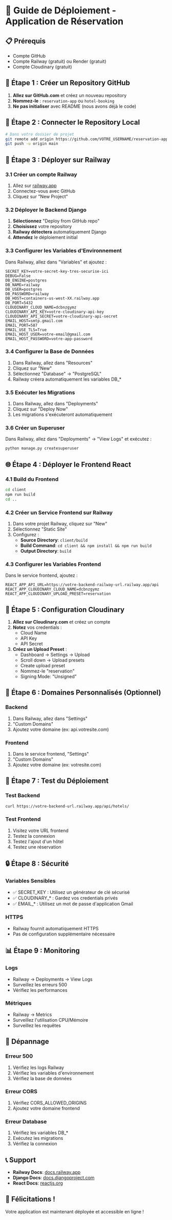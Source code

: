 # 🚀 Guide de Déploiement - Application de Réservation

## 📋 Prérequis

- Compte GitHub
- Compte Railway (gratuit) ou Render (gratuit)
- Compte Cloudinary (gratuit)

## 🔧 Étape 1 : Créer un Repository GitHub

1. **Allez sur GitHub.com** et créez un nouveau repository
2. **Nommez-le** : `reservation-app` ou `hotel-booking`
3. **Ne pas initialiser** avec README (nous avons déjà le code)

## 🔗 Étape 2 : Connecter le Repository Local

```bash
# Dans votre dossier de projet
git remote add origin https://github.com/VOTRE_USERNAME/reservation-app.git
git push -u origin main
```

## 🚂 Étape 3 : Déployer sur Railway

### 3.1 Créer un compte Railway
1. Allez sur [railway.app](https://railway.app)
2. Connectez-vous avec GitHub
3. Cliquez sur "New Project"

### 3.2 Déployer le Backend Django
1. **Sélectionnez** "Deploy from GitHub repo"
2. **Choisissez** votre repository
3. **Railway détectera** automatiquement Django
4. **Attendez** le déploiement initial

### 3.3 Configurer les Variables d'Environnement
Dans Railway, allez dans "Variables" et ajoutez :

```env
SECRET_KEY=votre-secret-key-tres-securise-ici
DEBUG=False
DB_ENGINE=postgres
DB_NAME=railway
DB_USER=postgres
DB_PASSWORD=railway
DB_HOST=containers-us-west-XX.railway.app
DB_PORT=5432
CLOUDINARY_CLOUD_NAME=dcbnzgymz
CLOUDINARY_API_KEY=votre-cloudinary-api-key
CLOUDINARY_API_SECRET=votre-cloudinary-api-secret
EMAIL_HOST=smtp.gmail.com
EMAIL_PORT=587
EMAIL_USE_TLS=True
EMAIL_HOST_USER=votre-email@gmail.com
EMAIL_HOST_PASSWORD=votre-app-password
```

### 3.4 Configurer la Base de Données
1. Dans Railway, allez dans "Resources"
2. Cliquez sur "New"
3. Sélectionnez "Database" → "PostgreSQL"
4. Railway créera automatiquement les variables DB_*

### 3.5 Exécuter les Migrations
1. Dans Railway, allez dans "Deployments"
2. Cliquez sur "Deploy Now"
3. Les migrations s'exécuteront automatiquement

### 3.6 Créer un Superuser
Dans Railway, allez dans "Deployments" → "View Logs" et exécutez :
```bash
python manage.py createsuperuser
```

## 🌐 Étape 4 : Déployer le Frontend React

### 4.1 Build du Frontend
```bash
cd client
npm run build
cd ..
```

### 4.2 Créer un Service Frontend sur Railway
1. Dans votre projet Railway, cliquez sur "New"
2. Sélectionnez "Static Site"
3. Configurez :
   - **Source Directory**: `client/build`
   - **Build Command**: `cd client && npm install && npm run build`
   - **Output Directory**: `build`

### 4.3 Configurer les Variables Frontend
Dans le service frontend, ajoutez :
```env
REACT_APP_API_URL=https://votre-backend-railway-url.railway.app/api
REACT_APP_CLOUDINARY_CLOUD_NAME=dcbnzgymz
REACT_APP_CLOUDINARY_UPLOAD_PRESET=reservation
```

## 🔧 Étape 5 : Configuration Cloudinary

1. **Allez sur Cloudinary.com** et créez un compte
2. **Notez** vos credentials :
   - Cloud Name
   - API Key
   - API Secret
3. **Créez un Upload Preset** :
   - Dashboard → Settings → Upload
   - Scroll down → Upload presets
   - Create upload preset
   - Nommez-le "reservation"
   - Signing Mode: "Unsigned"

## 🔗 Étape 6 : Domaines Personnalisés (Optionnel)

### Backend
1. Dans Railway, allez dans "Settings"
2. "Custom Domains"
3. Ajoutez votre domaine (ex: api.votresite.com)

### Frontend
1. Dans le service frontend, "Settings"
2. "Custom Domains"
3. Ajoutez votre domaine (ex: votresite.com)

## 🧪 Étape 7 : Test du Déploiement

### Test Backend
```bash
curl https://votre-backend-url.railway.app/api/hotels/
```

### Test Frontend
1. Visitez votre URL frontend
2. Testez la connexion
3. Testez l'ajout d'un hôtel
4. Testez une réservation

## 🔒 Étape 8 : Sécurité

### Variables Sensibles
- ✅ SECRET_KEY : Utilisez un générateur de clé sécurisé
- ✅ CLOUDINARY_* : Gardez vos credentials privés
- ✅ EMAIL_* : Utilisez un mot de passe d'application Gmail

### HTTPS
- Railway fournit automatiquement HTTPS
- Pas de configuration supplémentaire nécessaire

## 📊 Étape 9 : Monitoring

### Logs
- Railway → Deployments → View Logs
- Surveillez les erreurs 500
- Vérifiez les performances

### Métriques
- Railway → Metrics
- Surveillez l'utilisation CPU/Mémoire
- Surveillez les requêtes

## 🚨 Dépannage

### Erreur 500
1. Vérifiez les logs Railway
2. Vérifiez les variables d'environnement
3. Vérifiez la base de données

### Erreur CORS
1. Vérifiez CORS_ALLOWED_ORIGINS
2. Ajoutez votre domaine frontend

### Erreur Database
1. Vérifiez les variables DB_*
2. Exécutez les migrations
3. Vérifiez la connexion

## 📞 Support

- **Railway Docs**: [docs.railway.app](https://docs.railway.app)
- **Django Docs**: [docs.djangoproject.com](https://docs.djangoproject.com)
- **React Docs**: [reactjs.org](https://reactjs.org)

## 🎉 Félicitations !

Votre application est maintenant déployée et accessible en ligne ! 